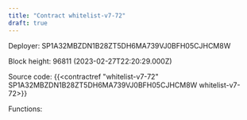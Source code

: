 ```yaml
---
title: "Contract whitelist-v7-72"
draft: true
---
```

Deployer: SP1A32MBZDN1B28ZT5DH6MA739VJ0BFH05CJHCM8W


 



Block height: 96811 (2023-02-27T22:20:29.000Z)

Source code: {{<contractref "whitelist-v7-72" SP1A32MBZDN1B28ZT5DH6MA739VJ0BFH05CJHCM8W whitelist-v7-72>}}

Functions:


